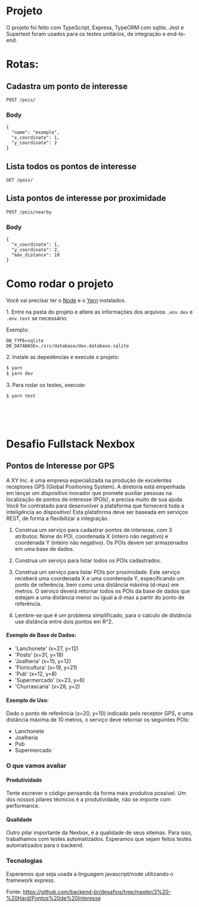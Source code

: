 # Projeto

O projeto foi feito com TypeScript, Express, TypeORM com sqlite. Jest e Supertest foram usados para os testes unitários, de integração e end-to-end.

# Rotas:

## Cadastra um ponto de interesse

`POST /pois/`

### Body

    {
      "name": "example",
      "x_coordinate": 1,
      "y_coordinate": 2
    }

## Lista todos os pontos de interesse

`GET /pois/`

## Lista pontos de interesse por proximidade

`POST /pois/nearby`

### Body

    {
      "x_coordinate": 1,
      "y_coordinate": 2,
      "max_distance": 10
    }

# Como rodar o projeto

Você vai precisar ter o [Node](https://nodejs.org/en/) e o [Yarn](https://yarnpkg.com/getting-started/install) instalados.

1\. Entre na pasta do projeto e altere as informações dos arquivos `.env.dev` e `.env.test` se necessário:

Exemplo:

```
DB_TYPE=sqlite
DB_DATABASE=./src/database/dev.database.sqlite
```

2\. Instale as depedências e execute o projeto:

```bash
$ yarn
$ yarn dev
```

3\. Para rodar os testes, execute:

```bash
$ yarn test
```

<br>
<br>
<br>

# Desafio Fullstack Nexbox

## Pontos de Interesse por GPS

A XY Inc. é uma empresa especializada na produção de excelentes receptores GPS (Global Positioning System).
A diretoria está empenhada em lançar um dispositivo inovador que promete auxiliar pessoas na localização de pontos de interesse (POIs), e precisa muito de sua ajuda.
Você foi contratado para desenvolver a plataforma que fornecerá toda a inteligência ao dispositivo! Esta plataforma deve ser baseada em serviços REST, de forma a flexibilizar a integração.

1. Construa um serviço para cadastrar pontos de interesse, com 3 atributos: Nome do POI, coordenada X (inteiro não negativo) e coordenada Y (inteiro não negativo). Os POIs devem ser armazenados em uma base de dados.

2. Construa um serviço para listar todos os POIs cadastrados.

3. Construa um serviço para listar POIs por proximidade. Este serviço receberá uma coordenada X e uma coordenada Y, especificando um ponto de referência, bem como uma distância máxima (d-max) em metros. O serviço deverá retornar todos os POIs da base de dados que estejam a uma distância menor ou igual a d-max a partir do ponto de referência.

4. Lembre-se que é um problema simplificado, para o calculo de distância use distância entre dois pontos em R^2.

#### Exemplo de Base de Dados:

- 'Lanchonete' (x=27, y=12)
- 'Posto' (x=31, y=18)
- 'Joalheria' (x=15, y=12)
- 'Floricultura' (x=19, y=21)
- 'Pub' (x=12, y=8)
- 'Supermercado' (x=23, y=6)
- 'Churrascaria' (x=28, y=2)

#### Exemplo de Uso:

Dado o ponto de referência (x=20, y=10) indicado pelo receptor GPS, e uma distância máxima de 10 metros, o serviço deve retornar os seguintes POIs:

- Lanchonete
- Joalheria
- Pub
- Supermercado

### O que vamos avaliar

#### Produtividade

Tente escrever o código pensando da forma mais produtiva possível. Um dos nossos pilares técnicos é a produtividade, não se importe com performance.

#### Qualidade

Outro pilar importante da Nexbox, é a qualidade de seus sitemas. Para isso, trabalhamos com testes automatizados. Esperamos que sejam feitos testes automatizados para o backend.

### Tecnologias

Esperamos que seja usada a linguagem javascript/node utilizando o framework express.

Fonte: https://github.com/backend-br/desafios/tree/master/3%20-%20Hard/Pontos%20de%20Interesse
